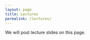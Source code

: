 ```yaml
---
layout: page
title: Lectures
permalink: /lectures/
---
```


We will post lecture slides on this page. 

<!-- * [Lecture-1-Logistics]({{ site.baseurl }}/lectures/Lecture-1-Logistics.pdf) -->
<!-- * [Lecture-2-P4-Tutorial]({{ site.baseurl }}/lectures/Lecture-2-P4-tutorial.pdf) -->
<!-- * [Lecture-3-dev-tools]({{ site.baseurl }}/lectures/Lecture-3-dev-tools.pdf) -->
<!-- * [Lecture-4-Chang-Kim-BFN]({{ site.baseurl }}/lectures/Lecture-4-Chang-Kim-BFN.pdf) -->
<!-- * [Lecture-5-FPGA-Intro]({{ site.baseurl }}/lectures/Lecture-5-FPGA-Intro.pdf) -->

